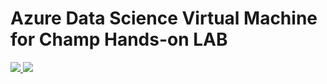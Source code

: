 # Azure Data Science Virtual Machine for Champ Hands-on LAB

<a href="https://portal.azure.com/#create/Microsoft.Template/uri/https%3A%2F%2Fraw.githubusercontent.com%2Fsgiovinetti%2FChampLab20171018%2Fmaster%2FARMScripts%2Fazuredeploy.json" target="_blank">
    <img src="http://azuredeploy.net/deploybutton.png"/>
</a>
<a href="http://armviz.io/#/?load=https%3A%2F%2Fraw.githubusercontent.com%2Fsgiovinetti%2FChampLab20171018%2Fmaster%2FARMScripts%2Fazuredeploy.json" target="_blank">
    <img src="http://armviz.io/visualizebutton.png"/>
</a>
